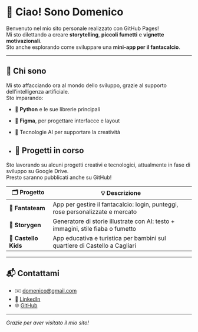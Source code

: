 # 👋 Ciao! Sono Domenico

Benvenuto nel mio sito personale realizzato con GitHub Pages!  
Mi sto dilettando a creare **storytelling**, **piccoli fumetti** e **vignette motivazionali**.  
Sto anche esplorando come sviluppare una **mini-app per il fantacalcio**.

---

## 🧠 Chi sono

Mi sto affacciando ora al mondo dello sviluppo, grazie al supporto dell’intelligenza artificiale.  
Sto imparando:
- 🐍 **Python** e le sue librerie principali
- 🎨 **Figma**, per progettare interfacce e layout
- 🤖 Tecnologie AI per supportare la creatività

- ## 🚧 Progetti in corso

Sto lavorando su alcuni progetti creativi e tecnologici, attualmente in fase di sviluppo su Google Drive.  
Presto saranno pubblicati anche su GitHub!

| 🗂️ Progetto      | 💡 Descrizione |
|------------------|----------------|
| 🎯 **Fantateam**     | App per gestire il fantacalcio: login, punteggi, rose personalizzate e mercato |
| 🧠 **Storygen**      | Generatore di storie illustrate con AI: testo + immagini, stile fiaba o fumetto |
| 🏰 **Castello Kids** | App educativa e turistica per bambini sul quartiere di Castello a Cagliari |



---

## 📬 Contattami

- ✉️ domenico@gmail.com
- 💼 [LinkedIn](https://linkedin.com/in/domenico-cocco-577aab83)
- 🌐 [GitHub](https://github.com/Domenico374)

---

_Grazie per aver visitato il mio sito!_

